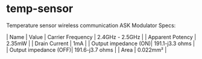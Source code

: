 # temp-sensor
Temperature sensor wireless communication
ASK Modulator
Specs:

| Name | Value
| Carrier Frequency | 2.4GHz - 2.5GHz |
| Apparent Potency | 2.35mW |
| Drain Current | 1mA |
| Output impedance (ON)| 191.1-j3.3 ohms |
| Output impedance (OFF)| 191.6-j3.7 ohms |
| Area | 0.022mm² |


